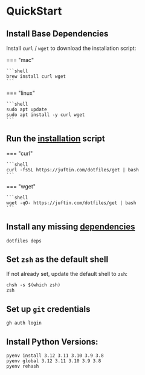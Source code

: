 # QuickStart

## Install Base Dependencies

Install `curl` / `wget` to download the installation script:

=== "mac"

    ```shell
    brew install curl wget
    ```

=== "linux"

    ```shell
    sudo apt update
    sudo apt install -y curl wget
    ```

## Run the [installation](installation.md) script

=== "curl"

    ```shell
    curl -fsSL https://juftin.com/dotfiles/get | bash
    ```

=== "wget"

    ```shell
    wget -qO- https://juftin.com/dotfiles/get | bash
    ```

## Install any missing [dependencies](dependencies.md)

```shell
dotfiles deps
```

## Set `zsh` as the default shell

If not already set, update the default shell to `zsh`:

```shell
chsh -s $(which zsh)
zsh
```

## Set up `git` credentials

```shell
gh auth login
```

## Install Python Versions:

```shell
pyenv install 3.12 3.11 3.10 3.9 3.8
pyenv global 3.12 3.11 3.10 3.9 3.8
pyenv rehash
```
